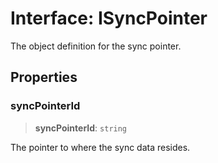 # Interface: ISyncPointer

The object definition for the sync pointer.

## Properties

### syncPointerId

> **syncPointerId**: `string`

The pointer to where the sync data resides.
